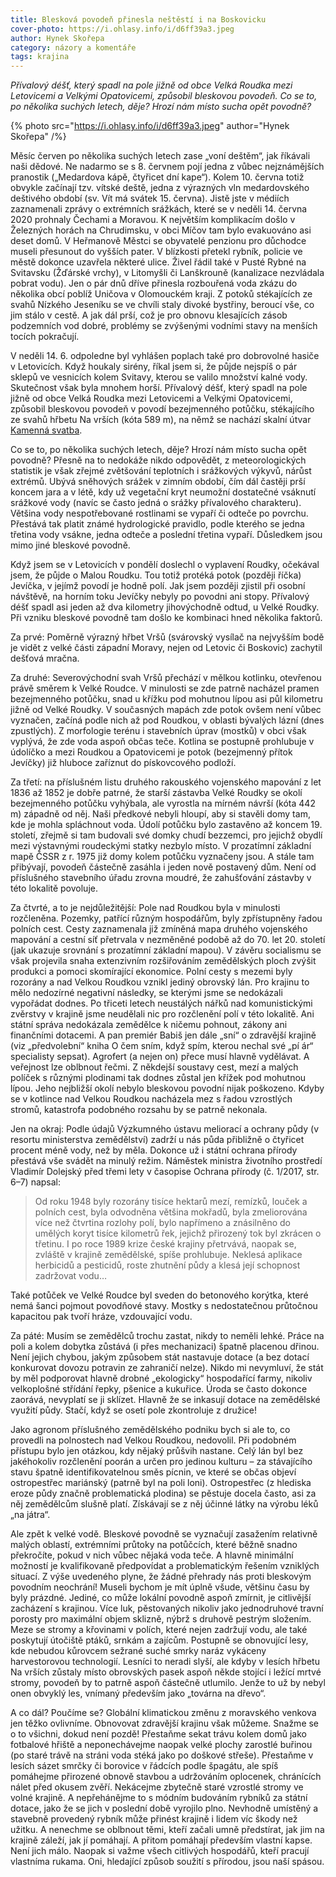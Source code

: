 ```yaml
---
title: Blesková povodeň přinesla neštěstí i na Boskovicku
cover-photo: https://i.ohlasy.info/i/d6ff39a3.jpeg
author: Hynek Skořepa
category: názory a komentáře
tags: krajina
---
```


*Přívalový déšť, který spadl na pole jižně od obce Velká Roudka mezi Letovicemi a Velkými Opatovicemi, způsobil bleskovou povodeň. Co se to, po několika suchých letech, děje? Hrozí nám místo sucha opět povodně?*

{% photo src="https://i.ohlasy.info/i/d6ff39a3.jpeg" author="Hynek Skořepa" /%}

Měsíc červen po několika suchých letech zase „voní deštěm“, jak říkávali naši dědové. Ne nadarmo se s 8. červnem pojí jedna z vůbec nejznámějších pranostik („Medardova kápě, čtyřicet dní kape“). Kolem 10. června totiž obvykle začínají tzv. vítské deště, jedna z výrazných vln medardovského deštivého období (sv. Vít má svátek 15. června). Jistě jste v médiích zaznamenali zprávy o extrémních srážkách, které se v neděli 14. června 2020 prohnaly Čechami a Moravou. K největším komplikacím došlo v Železných horách na Chrudimsku, v obci Míčov tam bylo evakuováno asi deset domů. V Heřmanově Městci se obyvatelé penzionu pro důchodce museli přesunout do vyšších pater. V blízkosti přetekl rybník, policie ve městě dokonce uzavřela některé ulice. Živel řádil také v Pusté Rybné na Svitavsku (Žďárské vrchy), v Litomyšli či Lanškrouně (kanalizace nezvládala pobrat vodu). Jen o pár dnů dříve přinesla rozbouřená voda zkázu do několika obcí poblíž Uničova v Olomouckém kraji. Z potoků stékajících ze svahů Nízkého Jeseníku se ve chvíli staly divoké bystřiny, beroucí vše, co jim stálo v cestě. A jak dál prší, což je pro obnovu klesajících zásob podzemních vod dobré, problémy se zvýšenými vodními stavy na menších tocích pokračují.

V neděli 14. 6. odpoledne byl vyhlášen poplach také pro dobrovolné hasiče v Letovicích. Když houkaly sirény, říkal jsem si, že půjde nejspíš o pár sklepů ve vesnicích kolem Svitavy, kterou se valilo množství kalné vody. Skutečnost však byla mnohem horší. Přívalový déšť, který spadl na pole jižně od obce Velká Roudka mezi Letovicemi a Velkými Opatovicemi, způsobil bleskovou povodeň v povodí bezejmenného potůčku, stékajícího ze svahů hřbetu Na vrších (kóta 589 m), na němž se nachází skalní útvar [Kamenná svatba](https://ohlasy.info/clanky/2016/08/zkamenela-svatba.html).

Co se to, po několika suchých letech, děje? Hrozí nám místo sucha opět povodně? Přesně na to nedokáže nikdo odpovědět, z meteorologických statistik je však zřejmé zvětšování teplotních i srážkových výkyvů, nárůst extrémů. Ubývá sněhových srážek v zimním období, čím dál častěji prší koncem jara a v létě, kdy už vegetační kryt neumožní dostatečné vsáknutí srážkové vody (navíc se často jedná o srážky přívalového charakteru). Většina vody nespotřebované rostlinami se vypaří či odteče po povrchu. Přestává tak platit známé hydrologické pravidlo, podle kterého se jedna třetina vody vsákne, jedna odteče a poslední třetina vypaří. Důsledkem jsou mimo jiné bleskové povodně.

Když jsem se v Letovicích v pondělí doslechl o vyplavení Roudky, očekával jsem, že půjde o Malou Roudku. Tou totiž protéká potok (později říčka) Jevíčka, v jejímž povodí je hodně polí. Jak jsem později zjistil při osobní návštěvě, na horním toku Jevíčky nebyly po povodni ani stopy. Přívalový déšť spadl asi jeden až dva kilometry jihovýchodně odtud, u Velké Roudky. Při vzniku bleskové povodně tam došlo ke kombinaci hned několika faktorů.

Za prvé: Poměrně výrazný hřbet Vršů (svárovský vysílač na nejvyšším bodě je vidět z velké části západní Moravy, nejen od Letovic či Boskovic) zachytil dešťová mračna.

Za druhé: Severovýchodní svah Vršů přechází v mělkou kotlinku, otevřenou právě směrem k Velké Roudce. V minulosti se zde patrně nacházel pramen bezejmenného potůčku, snad u křížku pod mohutnou lípou asi půl kilometru jižně od Velké Roudky. V současných mapách zde potok ovšem není vůbec vyznačen, začíná podle nich až pod Roudkou, v oblasti bývalých lázní (dnes zpustlých). Z morfologie terénu i stavebních úprav (mostků) v obci však vyplývá, že zde voda aspoň občas teče. Kotlina se postupně prohlubuje v údolíčko a mezi Roudkou a Opatovicemi je potok (bezejmenný přítok Jevíčky) již hluboce zaříznut do pískovcového podloží.

Za třetí: na příslušném listu druhého rakouského vojenského mapování z let 1836 až 1852 je dobře patrné, že starší zástavba Velké Roudky se okolí bezejmenného potůčku vyhýbala, ale vyrostla na mírném návrší (kóta 442 m) západně od něj. Naši předkové nebyli hloupí, aby si stavěli domy tam, kde je mohla spláchnout voda. Údolí potůčku bylo zastavěno až koncem 19. století, zřejmě si tam budovali své domky chudí bezzemci, pro jejichž obydlí mezi výstavnými roudeckými statky nezbylo místo. V prozatímní základní mapě ČSSR z r. 1975 již domy kolem potůčku vyznačeny jsou. A stále tam přibývají, povodeň částečně zasáhla i jeden nově postavený dům. Není od příslušného stavebního úřadu zrovna moudré, že zahušťování zástavby v této lokalitě povoluje.

Za čtvrté, a to je nejdůležitější: Pole nad Roudkou byla v minulosti rozčleněna. Pozemky, patřící různým hospodářům, byly zpřístupněny řadou polních cest. Cesty zaznamenala již zmíněná mapa druhého vojenského mapování a cestní síť přetrvala v nezměněné podobě až do 70. let 20. století (jak ukazuje srovnání s prozatímní základní mapou). V závěru socialismu se však projevila snaha extenzivním rozšiřováním zemědělských ploch zvýšit produkci a pomoci skomírající ekonomice. Polní cesty s mezemi byly rozorány a nad Velkou Roudkou vznikl jediný obrovský lán. Pro krajinu to mělo nedozírné negativní následky, se kterými jsme se nedokázali vypořádat dodnes. Po třiceti letech neustálých nářků nad komunistickými zvěrstvy v krajině jsme neudělali nic pro rozčlenění polí v této lokalitě. Ani státní správa nedokázala zemědělce k ničemu pohnout, zákony ani finančními dotacemi. A pan premiér Babiš jen dále „sní“ o zdravější krajině (viz „předvolební“ kniha O čem sním, když spím, kterou nechal své „pí ár“ specialisty sepsat). Agrofert (a nejen on) přece musí hlavně vydělávat. A veřejnost lze oblbnout řečmi. Z někdejší soustavy cest, mezí a malých políček s různými plodinami tak dodnes zůstal jen křížek pod mohutnou lípou. Jeho nejbližší okolí nebylo bleskovou povodní nijak poškozeno. Kdyby se v kotlince nad Velkou Roudkou nacházela mez s řadou vzrostlých stromů, katastrofa podobného rozsahu by se patrně nekonala.

Jen na okraj: Podle údajů Výzkumného ústavu meliorací a ochrany půdy (v resortu ministerstva zemědělství) zadrží u nás půda přibližně o čtyřicet procent méně vody, než by měla. Dokonce už i státní ochrana přírody přestává vše svádět na minulý režim. Náměstek ministra životního prostředí Vladimír Dolejský před třemi lety v časopise Ochrana přírody (č. 1/2017, str. 6–7) napsal:

> Od roku 1948 byly rozorány tisíce hektarů mezí, remízků, louček a polních cest, byla odvodněna většina mokřadů, byla zmeliorována více než čtvrtina rozlohy polí, bylo napřímeno a znásilněno do umělých koryt tisíce kilometrů řek, jejichž přirozený tok byl zkrácen o třetinu. I po roce 1989 krize české krajiny přetrvává, naopak se, zvláště v krajině zemědělské, spíše prohlubuje. Neklesá aplikace herbicidů a pesticidů, roste zhutnění půdy a klesá její schopnost zadržovat vodu…

Také potůček ve Velké Roudce byl sveden do betonového korýtka, které nemá šanci pojmout povodňové stavy. Mostky s nedostatečnou průtočnou kapacitou pak tvoří hráze, vzdouvající vodu.

Za páté: Musím se zemědělců trochu zastat, nikdy to neměli lehké. Práce na poli a kolem dobytka zůstává (i přes mechanizaci) špatně placenou dřinou. Není jejich chybou, jakým způsobem stát nastavuje dotace (a bez dotací konkurovat dovozu potravin ze zahraničí nelze). Nikdo mi nevymluví, že stát by měl podporovat hlavně drobné „ekologicky“ hospodařící farmy, nikoliv velkoplošné střídání řepky, pšenice a kukuřice. Úroda se často dokonce zaorává, nevyplatí se ji sklízet. Hlavně že se inkasují dotace na zemědělské využití půdy. Stačí, když se osetí pole zkontroluje z družice!

Jako agronom příslušného zemědělského podniku bych si ale to, co provedli na polnostech nad Velkou Roudkou, nedovolil. Při podobném přístupu bylo jen otázkou, kdy nějaký průšvih nastane. Celý lán byl bez jakéhokoliv rozčlenění poorán a určen pro jedinou kulturu – za stávajícího stavu špatně identifikovatelnou směs pícnin, ve které se občas objeví ostropestřec mariánský (patrně byl na poli loni). Ostropestřec (z hlediska eroze půdy značně problematická plodina) se pěstuje docela často, asi za něj zemědělcům slušně platí. Získávají se z něj účinné látky na výrobu léků „na játra“.

Ale zpět k velké vodě. Bleskové povodně se vyznačují zasažením relativně malých oblastí, extrémními průtoky na potůčcích, které běžně snadno překročíte, pokud v nich vůbec nějaká voda teče. A hlavně minimální možností je kvalifikovaně předpovídat a problematickým řešením vzniklých situací. Z výše uvedeného plyne, že žádné přehrady nás proti bleskovým povodním neochrání! Museli bychom je mít úplně všude, většinu času by byly prázdné. Jediné, co může lokální povodně aspoň zmírnit, je citlivější zacházení s krajinou. Více luk, pěstovaných nikoliv jako jednodruhové travní porosty pro maximální objem sklizně, nýbrž s druhově pestrým složením. Meze se stromy a křovinami v polích, které nejen zadržují vodu, ale také poskytují útočiště ptáků, srnkám a zajícům. Postupně se obnovující lesy, kde nebudou kůrovcem sežrané suché smrky naráz vykáceny harvestorovou technologií. Lesníci to neradi slyší, ale kdyby v lesích hřbetu Na vrších zůstaly místo obrovských pasek aspoň někde stojící i ležící mrtvé stromy, povodeň by to patrně aspoň částečně utlumilo. Jenže to už by nebyl onen obvyklý les, vnímaný především jako „továrna na dřevo“.

A co dál? Poučíme se? Globální klimatickou změnu z moravského venkova jen těžko ovlivníme. Obnovovat zdravější krajinu však můžeme. Snažme se o to všichni, dokud není pozdě! Přestaňme sekat trávu kolem domů jako fotbalové hřiště a neponechávejme naopak velké plochy zarostlé buřinou (po staré trávě na stráni voda stéká jako po doškové střeše). Přestaňme v lesích sázet smrčky či borovice v řádcích podle špagátu, ale spíš pomáhejme přirozené obnově stavbou a udržováním oplocenek, chránících nálet před okusem zvěří. Nekácejme zbytečně staré vzrostlé stromy ve volné krajině. A nepřehánějme to s módním budováním rybníků za státní dotace, jako že se jich v poslední době vyrojilo plno. Nevhodně umístěný a stavebně provedený rybník může přinést krajině i lidem víc škody než užitku. A nenechme se oblbnout těmi, kteří začali umně předstírat, jak jim na krajině záleží, jak jí pomáhají. A přitom pomáhají především vlastní kapse. Není jich málo. Naopak si važme všech citlivých hospodářů, kteří pracují vlastníma rukama. Oni, hledající způsob soužití s přírodou, jsou naší spásou.
